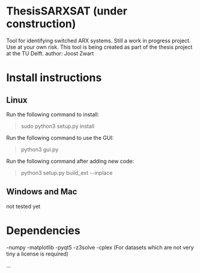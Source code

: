 # ThesisSARXSAT (under construction)
Tool for identifying switched ARX systems. Still a work in progress project. Use at your own risk.
This tool is being created as part of the thesis project at the TU Delft.
author: Joost Zwart

# Install instructions

## Linux

Run the following command to install:
>sudo python3 setup.py install

Run the following command to use the GUI:
>python3 gui.py

Run the following command after adding new code:
>python3 setup.py build_ext --inplace


## Windows and Mac

not tested yet
# Dependencies
 -numpy
 -matplotlib
 -pyqt5
 -z3solve
 -cplex (For datasets which are not very tiny a license is required)

...




